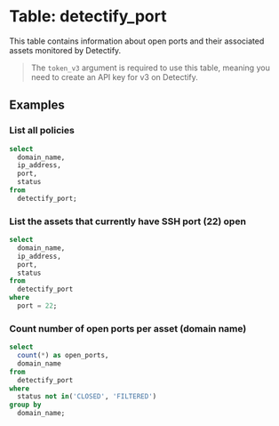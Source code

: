 # Table: detectify_port

This table contains information about open ports and their associated assets monitored by Detectify.

> The `token_v3` argument is required to use this table, meaning you need to create an API key for v3 on Detectify.

## Examples

### List all policies

```sql
select
  domain_name,
  ip_address,
  port,
  status
from
  detectify_port;
```

### List the assets that currently have SSH port (22) open

```sql
select
  domain_name,
  ip_address,
  port,
  status
from
  detectify_port
where
  port = 22;
```

### Count number of open ports per asset (domain name)

```sql
select
  count(*) as open_ports,
  domain_name
from
  detectify_port
where
  status not in('CLOSED', 'FILTERED')
group by
  domain_name;
```
